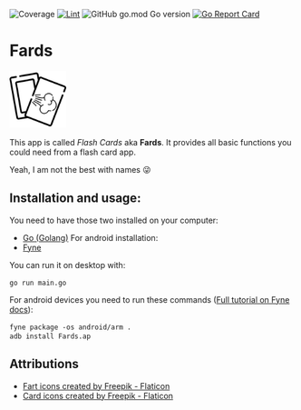 ![Coverage](https://img.shields.io/badge/Coverage-66.7%25-yellow)
[![Lint](https://github.com/apiotrowski312/fards/actions/workflows/lint.yml/badge.svg)](https://github.com/apiotrowski312/fards/actions/workflows/lint.yml)
![GitHub go.mod Go version](https://img.shields.io/github/go-mod/go-version/apiotrowski312/fards)
[![Go Report Card](https://goreportcard.com/badge/github.com/apiotrowski312/fards)](https://goreportcard.com/report/github.com/apiotrowski312/fards)


# Fards

<picture>
  <source media="(prefers-color-scheme: dark)" srcset="assets/icon-white.png">
  <img alt="fards icon" src="assets/icon.png" width="100">
</picture>

This app is called *Flash Cards* aka **Fards**. It provides all basic functions you could need from a flash card app. 

Yeah, I am not the best with names :stuck_out_tongue_winking_eye:

## Installation and usage:

You need to have those two installed on your computer:
- [Go (Golang)](https://go.dev/)
For android installation:
- [Fyne](https://fyne.io/) 

You can run it on desktop with:

```
go run main.go
```

For android devices you need to run these commands ([Full tutorial on Fyne docs](https://developer.fyne.io/started/mobile.html)):

```
fyne package -os android/arm .
adb install Fards.ap
```

## Attributions

- [Fart icons created by Freepik - Flaticon](https://www.flaticon.com/free-icons/fart)
- [Card icons created by Freepik - Flaticon](https://www.flaticon.com/free-icons/card)